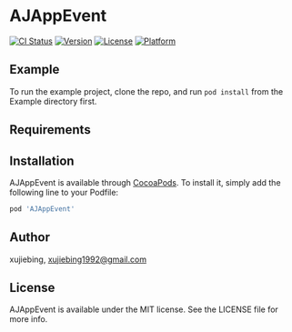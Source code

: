 # AJAppEvent

[![CI Status](https://img.shields.io/travis/xujiebing/AJAppEvent.svg?style=flat)](https://travis-ci.org/xujiebing/AJAppEvent)
[![Version](https://img.shields.io/cocoapods/v/AJAppEvent.svg?style=flat)](https://cocoapods.org/pods/AJAppEvent)
[![License](https://img.shields.io/cocoapods/l/AJAppEvent.svg?style=flat)](https://cocoapods.org/pods/AJAppEvent)
[![Platform](https://img.shields.io/cocoapods/p/AJAppEvent.svg?style=flat)](https://cocoapods.org/pods/AJAppEvent)

## Example

To run the example project, clone the repo, and run `pod install` from the Example directory first.

## Requirements

## Installation

AJAppEvent is available through [CocoaPods](https://cocoapods.org). To install
it, simply add the following line to your Podfile:

```ruby
pod 'AJAppEvent'
```

## Author

xujiebing, xujiebing1992@gmail.com

## License

AJAppEvent is available under the MIT license. See the LICENSE file for more info.
